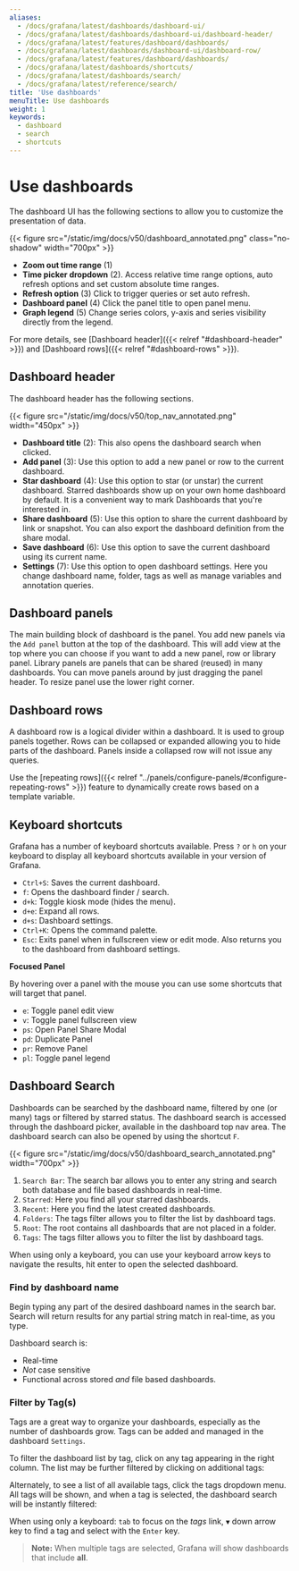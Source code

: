 ```yaml
---
aliases:
  - /docs/grafana/latest/dashboards/dashboard-ui/
  - /docs/grafana/latest/dashboards/dashboard-ui/dashboard-header/
  - /docs/grafana/latest/features/dashboard/dashboards/
  - /docs/grafana/latest/dashboards/dashboard-ui/dashboard-row/
  - /docs/grafana/latest/features/dashboard/dashboards/
  - /docs/grafana/latest/dashboards/shortcuts/
  - /docs/grafana/latest/dashboards/search/
  - /docs/grafana/latest/reference/search/
title: 'Use dashboards'
menuTitle: Use dashboards
weight: 1
keywords:
  - dashboard
  - search
  - shortcuts
---
```


# Use dashboards

The dashboard UI has the following sections to allow you to customize the presentation of data.

{{< figure src="/static/img/docs/v50/dashboard_annotated.png" class="no-shadow" width="700px" >}}

- **Zoom out time range** (1)
- **Time picker dropdown** (2). Access relative time range options, auto refresh options and set custom absolute time ranges.
- **Refresh option** (3) Click to trigger queries or set auto refresh.
- **Dashboard panel** (4) Click the panel title to open panel menu.
- **Graph legend** (5) Change series colors, y-axis and series visibility directly from the legend.

For more details, see [Dashboard header]({{< relref "#dashboard-header" >}}) and [Dashboard rows]({{< relref "#dashboard-rows" >}}).

## Dashboard header

The dashboard header has the following sections.

{{< figure src="/static/img/docs/v50/top_nav_annotated.png" width="450px" >}}

- **Dashboard title** (2): This also opens the dashboard search when clicked.
- **Add panel** (3): Use this option to add a new panel or row to the current dashboard.
- **Star dashboard** (4): Use this option to star (or unstar) the current dashboard. Starred dashboards show up on your own home dashboard by default. It is a convenient way to mark Dashboards that you're interested in.
- **Share dashboard** (5): Use this option to share the current dashboard by link or snapshot. You can also export the dashboard definition from the share modal.
- **Save dashboard** (6): Use this option to save the current dashboard using its current name.
- **Settings** (7): Use this option to open dashboard settings. Here you change dashboard name, folder, tags as well as manage variables and annotation queries.

## Dashboard panels

The main building block of dashboard is the panel. You add new panels via the `Add panel` button at the top of the dashboard. This will add view at the top where you can choose if you want to add a new panel, row or library panel. Library panels are panels that can be shared (reused) in many dashboards. You can move panels around by just dragging the panel header. To resize panel use the lower right corner.

## Dashboard rows

A dashboard row is a logical divider within a dashboard. It is used to group panels together. Rows can be collapsed or expanded allowing you to hide parts of the dashboard. Panels inside a collapsed row will not issue any queries.

Use the [repeating rows]({{< relref "../panels/configure-panels/#configure-repeating-rows" >}}) feature to dynamically create rows based on a template variable.

## Keyboard shortcuts

Grafana has a number of keyboard shortcuts available. Press `?` or `h` on your keyboard to display all keyboard shortcuts available in your version of Grafana.

- `Ctrl+S`: Saves the current dashboard.
- `f`: Opens the dashboard finder / search.
- `d+k`: Toggle kiosk mode (hides the menu).
- `d+e`: Expand all rows.
- `d+s`: Dashboard settings.
- `Ctrl+K`: Opens the command palette.
- `Esc`: Exits panel when in fullscreen view or edit mode. Also returns you to the dashboard from dashboard settings.

**Focused Panel**

By hovering over a panel with the mouse you can use some shortcuts that will target that panel.

- `e`: Toggle panel edit view
- `v`: Toggle panel fullscreen view
- `ps`: Open Panel Share Modal
- `pd`: Duplicate Panel
- `pr`: Remove Panel
- `pl`: Toggle panel legend

## Dashboard Search

Dashboards can be searched by the dashboard name, filtered by one (or many) tags or filtered by starred status. The dashboard search is accessed through the dashboard picker, available in the dashboard top nav area. The dashboard search can also be opened by using the shortcut `F`.

{{< figure src="/static/img/docs/v50/dashboard_search_annotated.png" width="700px" >}}

1. `Search Bar`: The search bar allows you to enter any string and search both database and file based dashboards in real-time.
1. `Starred`: Here you find all your starred dashboards.
1. `Recent`: Here you find the latest created dashboards.
1. `Folders`: The tags filter allows you to filter the list by dashboard tags.
1. `Root`: The root contains all dashboards that are not placed in a folder.
1. `Tags`: The tags filter allows you to filter the list by dashboard tags.

When using only a keyboard, you can use your keyboard arrow keys to navigate the results, hit enter to open the selected dashboard.

### Find by dashboard name

Begin typing any part of the desired dashboard names in the search bar. Search will return results for any partial string match in real-time, as you type.

Dashboard search is:

- Real-time
- _Not_ case sensitive
- Functional across stored _and_ file based dashboards.

### Filter by Tag(s)

Tags are a great way to organize your dashboards, especially as the number of dashboards grow. Tags can be added and managed in the dashboard `Settings`.

To filter the dashboard list by tag, click on any tag appearing in the right column. The list may be further filtered by clicking on additional tags:

Alternately, to see a list of all available tags, click the tags dropdown menu. All tags will be shown, and when a tag is selected, the dashboard search will be instantly filtered:

When using only a keyboard: `tab` to focus on the _tags_ link, `▼` down arrow key to find a tag and select with the `Enter` key.

> **Note:** When multiple tags are selected, Grafana will show dashboards that include **all**.
